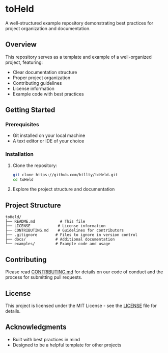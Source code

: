 # toHeld

A well-structured example repository demonstrating best practices for project organization and documentation.

## Overview

This repository serves as a template and example of a well-organized project, featuring:

- Clear documentation structure
- Proper project organization
- Contributing guidelines
- License information
- Example code with best practices

## Getting Started

### Prerequisites

- Git installed on your local machine
- A text editor or IDE of your choice

### Installation

1. Clone the repository:
   ```bash
   git clone https://github.com/htllty/toHeld.git
   cd toHeld
   ```

2. Explore the project structure and documentation

## Project Structure

```
toHeld/
├── README.md           # This file
├── LICENSE            # License information
├── CONTRIBUTING.md    # Guidelines for contributors
├── .gitignore        # Files to ignore in version control
├── docs/             # Additional documentation
└── examples/         # Example code and usage
```

## Contributing

Please read [CONTRIBUTING.md](CONTRIBUTING.md) for details on our code of conduct and the process for submitting pull requests.

## License

This project is licensed under the MIT License - see the [LICENSE](LICENSE) file for details.

## Acknowledgments

- Built with best practices in mind
- Designed to be a helpful template for other projects
